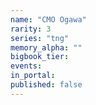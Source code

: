 ```yaml
---
name: "CMO Ogawa"
rarity: 3
series: "tng"
memory_alpha: ""
bigbook_tier:
events:
in_portal:
published: false
---
```

